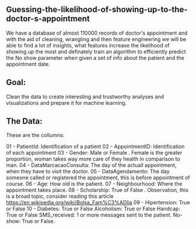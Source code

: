 Guessing-the-likelihood-of-showing-up-to-the-doctor-s-appointment
----------------------------------------------------------------------
We have a database of almost 110000 records of doctor's appointment and with the aid of cleaning, wrangling and then feature engineering we will be able to find a lot of insights, what features increase the likelihood of showing up the most and definately train an algorithm to efficiently predict the No show parameter when given a set of info about the patient and the appointment date.

Goal:
---------
Clean the data to create interesting and trustworthy analyses and visualizations and prepare it for machine learning.

The Data:
---------
These are the collumns:

01 - PatientId: Identification of a patient
02 - AppointmentID: Identification of each appointment
03 - Gender: Male or Female . Female is the greater proportion, woman takes way more care of they health in comparison to man.
04 - DataMarcacaoConsulta: The day of the actuall appointment, when they have to visit the doctor.
05 - DataAgendamento: The day someone called or registered the appointment, this is before appointment of course.
06 - Age: How old is the patient.
07 - Neighbourhood: Where the appointment takes place.
08 - Scholarship: True of False . Observation, this is a broad topic, consider reading this article https://en.wikipedia.org/wiki/Bolsa_Fam%C3%ADlia
09 - Hipertension: True or False
10 - Diabetes: True or False
Alcoholism: True or False
Handcap: True or False
SMS_received: 1 or more messages sent to the patient.
No-show: True or False.
